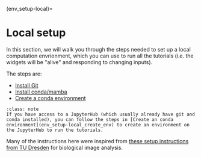 (env_setup-local)=
# Local setup

In this section, we will walk you through the steps needed to set up a local computation envrionment, which you can use to run all the tutorials (i.e. the widgets will be "alive" and responding to changing inputs).

The steps are:
- [Install Git](env_setup-local_git)
- [Install conda/mamba](env_setup-local_conda)
- [Create a conda environment](env_setup-local_create_env)

```{Note}
:class: note
If you have access to a JupyterHub (which usually already have git and conda installed), you can follow the steps in [Create an conda environment](env_setup-local_create_env) to create an environment on the JupyterHub to run the tutorials.
```

Many of the instructions here were inspired from [these setup instructions from TU Dresden](https://biapol.github.io/blog/mara_lampert/getting_started_with_miniforge_and_python/readme.html) for biological image analysis.
